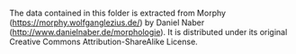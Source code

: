 The data contained in this folder is extracted from Morphy
(https://morphy.wolfganglezius.de/) by
Daniel Naber (http://www.danielnaber.de/morphologie).
It is distributed under its original
Creative Commons Attribution-ShareAlike License.
